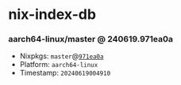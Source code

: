 # nix-index-db
### aarch64-linux/master @ 240619.971ea0a
- Nixpkgs: `master`@[`971ea0a`](https://github.com/NixOS/nixpkgs/commit/971ea0a28ad94b23d221c8377120340a303fc736)
- Platform: `aarch64-linux`
- Timestamp: `20240619004910`
